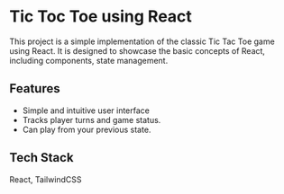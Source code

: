 
# Tic Toc Toe using React

This project is a simple implementation of the classic Tic Tac Toe game using React. It is designed to showcase the basic concepts of React, including components, state management.

## Features

- Simple and intuitive user interface
- Tracks player turns and game status.
- Can play from your previous state.


## Tech Stack

 React, TailwindCSS



